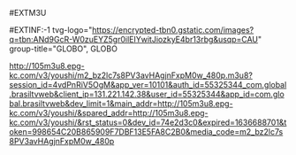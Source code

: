#EXTM3U

#EXTINF:-1 tvg-logo="https://encrypted-tbn0.gstatic.com/images?q=tbn:ANd9GcR-W0zuEYZ5gr0ilEIYwitJiozkyE4br13rbg&usqp=CAU" group-title="GLOBO", GLOBO

http://105m3u8.epg-kc.com/v3/youshi/m2_bz2lc7s8PV3avHAgjnFxpM0w_480p.m3u8?session_id=4vdPnRiV5OgM&app_ver=10101&auth_id=55325344_com.global.brasiltvweb&client_ip=131.221.142.38&user_id=55325344&app_id=com.global.brasiltvweb&dev_limit=1&main_addr=http://105m3u8.epg-kc.com/v3/youshi/&spared_addr=http://105m3u8.epg-kc.com/v3/youshi/&rst_status=0&dev_id=74e2d3c0&expired=1636688701&token=998654C20B865909F7DBF13E5FA8C2B0&media_code=m2_bz2lc7s8PV3avHAgjnFxpM0w_480p
